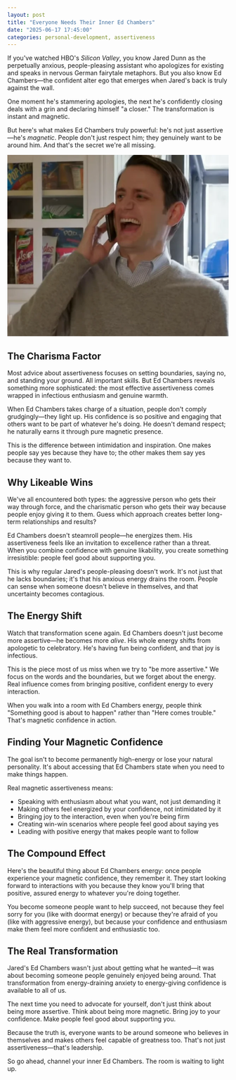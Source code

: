 ```yaml
---
layout: post
title: "Everyone Needs Their Inner Ed Chambers"
date: "2025-06-17 17:45:00"
categories: personal-development, assertiveness
---
```


If you've watched HBO's *Silicon Valley*, you know Jared Dunn as the perpetually anxious, people-pleasing assistant who apologizes for existing and speaks in nervous German fairytale metaphors. But you also know Ed Chambers—the confident alter ego that emerges when Jared's back is truly against the wall.

One moment he's stammering apologies, the next he's confidently closing deals with a grin and declaring himself "a closer." The transformation is instant and magnetic.

But here's what makes Ed Chambers truly powerful: he's not just assertive—he's *magnetic*. People don't just respect him; they genuinely want to be around him. And that's the secret we're all missing.

![ed chambers](./ed.png)

## The Charisma Factor

Most advice about assertiveness focuses on setting boundaries, saying no, and standing your ground. All important skills. But Ed Chambers reveals something more sophisticated: the most effective assertiveness comes wrapped in infectious enthusiasm and genuine warmth.

When Ed Chambers takes charge of a situation, people don't comply grudgingly—they light up. His confidence is so positive and engaging that others want to be part of whatever he's doing. He doesn't demand respect; he naturally earns it through pure magnetic presence.

This is the difference between intimidation and inspiration. One makes people say yes because they have to; the other makes them say yes because they want to.

## Why Likeable Wins

We've all encountered both types: the aggressive person who gets their way through force, and the charismatic person who gets their way because people enjoy giving it to them. Guess which approach creates better long-term relationships and results?

Ed Chambers doesn't steamroll people—he energizes them. His assertiveness feels like an invitation to excellence rather than a threat. When you combine confidence with genuine likability, you create something irresistible: people feel good about supporting you.

This is why regular Jared's people-pleasing doesn't work. It's not just that he lacks boundaries; it's that his anxious energy drains the room. People can sense when someone doesn't believe in themselves, and that uncertainty becomes contagious.

## The Energy Shift

Watch that transformation scene again. Ed Chambers doesn't just become more assertive—he becomes more *alive*. His whole energy shifts from apologetic to celebratory. He's having fun being confident, and that joy is infectious.

This is the piece most of us miss when we try to "be more assertive." We focus on the words and the boundaries, but we forget about the energy. Real influence comes from bringing positive, confident energy to every interaction.

When you walk into a room with Ed Chambers energy, people think "Something good is about to happen" rather than "Here comes trouble." That's magnetic confidence in action.

## Finding Your Magnetic Confidence

The goal isn't to become permanently high-energy or lose your natural personality. It's about accessing that Ed Chambers state when you need to make things happen.

Real magnetic assertiveness means:
- Speaking with enthusiasm about what you want, not just demanding it
- Making others feel energized by your confidence, not intimidated by it
- Bringing joy to the interaction, even when you're being firm
- Creating win-win scenarios where people feel good about saying yes
- Leading with positive energy that makes people want to follow

## The Compound Effect

Here's the beautiful thing about Ed Chambers energy: once people experience your magnetic confidence, they remember it. They start looking forward to interactions with you because they know you'll bring that positive, assured energy to whatever you're doing together.

You become someone people want to help succeed, not because they feel sorry for you (like with doormat energy) or because they're afraid of you (like with aggressive energy), but because your confidence and enthusiasm make them feel more confident and enthusiastic too.

## The Real Transformation

Jared's Ed Chambers wasn't just about getting what he wanted—it was about becoming someone people genuinely enjoyed being around. That transformation from energy-draining anxiety to energy-giving confidence is available to all of us.

The next time you need to advocate for yourself, don't just think about being more assertive. Think about being more magnetic. Bring joy to your confidence. Make people feel good about supporting you.

Because the truth is, everyone wants to be around someone who believes in themselves and makes others feel capable of greatness too. That's not just assertiveness—that's leadership.

So go ahead, channel your inner Ed Chambers. The room is waiting to light up.
